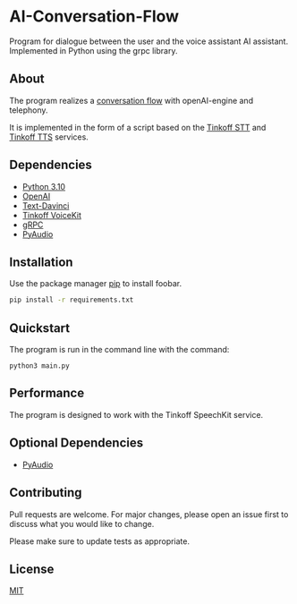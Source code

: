 # AI-Conversation-Flow

Program for dialogue between the user and the voice assistant AI assistant.
Implemented in Python using the grpc library.

## About

The program realizes a [conversation flow](https://www.acrwebsite.org/volumes/7030/volumes/v11/NA-11) with openAI-engine and telephony. 

It is implemented in the form of a script based on the [Tinkoff STT](https://tinkoff.ru/developer/speechkit/) and [Tinkoff TTS](https://tinkoff.ru/developer/speechkit/) services.

## Dependencies

- [Python 3.10](https://www.python.org/downloads/)
- [OpenAI](https://openai.com/)
- [Text-Davinci](https://openai.com/blog/davinci/)
- [Tinkoff VoiceKit](https://tinkoff.ru/developer/speechkit/)
- [gRPC](https://grpc.io/)
- [PyAudio](https://pypi.org/project/PyAudio/)

## Installation

Use the package manager [pip](https://pip.pypa.io/en/stable/) to install foobar.

```bash
pip install -r requirements.txt
```

## Quickstart

The program is run in the command line with the command:

```
python3 main.py
```

## Performance

The program is designed to work with the Tinkoff SpeechKit service.

## Optional Dependencies

- [PyAudio](https://pypi.org/project/PyAudio/)

## Contributing

Pull requests are welcome. For major changes, please open an issue first to discuss what you would like to change.

Please make sure to update tests as appropriate.

## License

[MIT](https://choosealicense.com/licenses/mit/)

